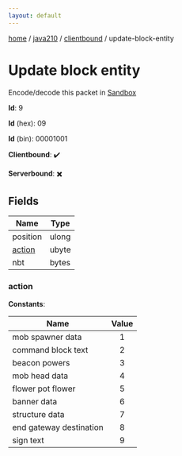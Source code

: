 ```yaml
---
layout: default
---
```


[home](/)  /  [java210](/protocol/java210)  /  [clientbound](/protocol/java210/clientbound)  /  update-block-entity

# Update block entity

Encode/decode this packet in [Sandbox](../../../sandbox/java210#Clientbound.UpdateBlockEntity)

**Id**: 9

**Id** (hex): 09

**Id** (bin): 00001001

**Clientbound**: ✔️

**Serverbound**: ✖️

## Fields

Name | Type
---|---
position | ulong
[action](#action) | ubyte
nbt | bytes

### action

**Constants**:

Name | Value
---|:---:
mob spawner data | 1
command block text | 2
beacon powers | 3
mob head data | 4
flower pot flower | 5
banner data | 6
structure data | 7
end gateway destination | 8
sign text | 9
